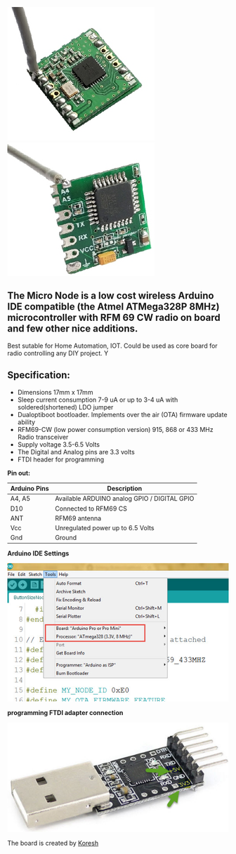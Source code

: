 ![enter image description here](https://github.com/EasySensors/microNode/blob/master/pics/microNode1cr.jpg?raw=true)
![enter image description here](https://github.com/EasySensors/microNode/blob/master/pics/microNode2cr.jpg?raw=true)

**The Micro Node is a low cost wireless Arduino IDE compatible (the Atmel ATMega328P 8MHz) microcontroller with RFM 69 CW radio on board and few other nice additions.** 
------------------------------------------------------------------------

Best sutable for Home Automation, IOT. Could be used as core board for radio controlling any DIY project. Y

## Specification: ##
 - Dimensions 17mm x 17mm
 - Sleep current consumption 7-9 uA or up to 3-4 uA with soldered(shortened) LDO jumper
 - Dualoptiboot bootloader. Implements over the air (OTA) firmware update ability
 - RFM69-CW (low power consumption version) 915, 868 or 433 MHz Radio transceiver
 - Supply voltage  3.5-6.5 Volts
 - The Digital and Analog pins are 3.3 volts
 - FTDI  header for programming

**Pin out:** 

Arduino Pins|	Description
------------|--------------
A4, A5 |	Available ARDUINO analog GPIO / DIGITAL GPIO
D10 |	Connected to RFM69 CS 
ANT |	RFM69 antenna
Vcc | Unregulated power up to 6.5 Volts
Gnd | Ground

**Arduino IDE Settings**

![Arduino IDE Settings](https://github.com/EasySensors/ButtonSizeNode/blob/master/pics/IDEsettings.jpg?raw=true)

**programming FTDI adapter connection**

![enter image description here](https://github.com/EasySensors/ButtonSizeNode/blob/master/pics/FTDIvcc5-3.jpg?raw=true)


The board is created by  [Koresh](https://www.openhardware.io/user/143/projects/Koresh)

